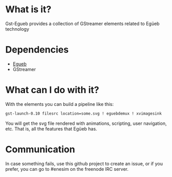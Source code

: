 What is it?
===========
Gst-Egueb provides a collection of GStreamer elements related to Egüeb technology

Dependencies
============
+ [Egueb](https://wwww.github.com/turran/egueb)
+ GStreamer

What can I do with it?
======================
With the elements you can build a pipeline like this:

```bash
gst-launch-0.10 filesrc location=some.svg ! eguebdemux ! xvimagesink
```

You will get the svg file rendered with animations, scripting, user navigation, etc. That is, all the features that Egüeb has.

Communication
=============
In case something fails, use this github project to create an issue, or if you prefer, you can go to #enesim on the freenode IRC server.

